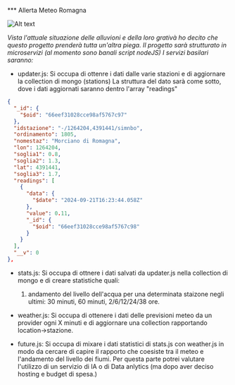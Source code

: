 *** Allerta Meteo Romagna

![Alt text](alert.jpeg?raw=true "Allerta-meteo")

*Vista l'attuale situazione delle alluvioni e della loro grativà ho decito che questo progetto prenderà tutta un'altra piega.
Il progetto sarà strutturato in microservizi (al momento sono banali script nodeJS)
I servizi basilari saranno:*

- updater.js: Si occupa di ottenre i dati dalle varie stazioni e di aggiornare la collection di mongo (stations)
  La struttura del dato sarà come sotto, dove i dati aggiornati saranno dentro l'array "readings"
  
```json
{
  "_id": {
    "$oid": "66eef31028cce98af5767c97"
  },
  "idstazione": "-/1264204,4391441/simnbo",
  "ordinamento": 1805,
  "nomestaz": "Morciano di Romagna",
  "lon": 1264204,
  "soglia1": 0.8,
  "soglia2": 1.3,
  "lat": 4391441,
  "soglia3": 1.7,
  "readings": [
    {
      "data": {
        "$date": "2024-09-21T16:23:44.058Z"
      },
      "value": 0.11,
      "_id": {
        "$oid": "66eef31028cce98af5767c98"
      }
    }
  ],
  "__v": 0
},
```
- stats.js: Si occupa di ottnere i dati salvati da updater.js nella collection di mongo e di creare statistiche quali:
  1) andamento del livello dell'acqua per una determinata staizone negli ultimi: 30 minuti, 60 minuti, 2/6/12/24/38 ore.

- weather.js: Si occupa di ottenere i dati delle previsioni meteo da un provider ogni X minuti e di aggiornare una collection rapportando location->stazione.
- future.js: Si occupa di mixare i dati statistici di stats.js con weather.js in modo da cercare di capire il rapporto che coesiste tra il meteo e l'andamento del livello dei fiumi. Per questa parte potrei valutare l'utilizzo di un servizio di IA o di Data anlytics (ma dopo aver deciso hosting e budget di spesa.)